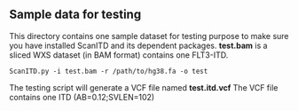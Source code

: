 Sample data for testing
---
This directory contains one sample dataset for testing purpose to make sure you have installed ScanITD and its dependent packages. __test.bam__ is a sliced WXS dataset (in BAM format) contains one FLT3-ITD. 

```
ScanITD.py -i test.bam -r /path/to/hg38.fa -o test 
```
The testing script will generate a VCF file named __test.itd.vcf__
The VCF file contains one ITD (AB=0.12;SVLEN=102)

